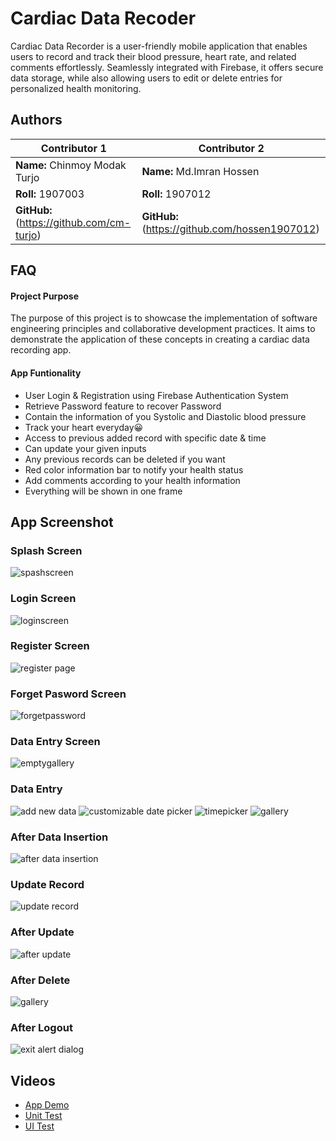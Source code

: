 
# Cardiac Data Recoder

Cardiac Data Recorder is a user-friendly mobile application that enables users to record and track their blood pressure, heart rate, and related comments effortlessly. Seamlessly integrated with Firebase, it offers secure data storage, while also allowing users to edit or delete entries for personalized health monitoring.


## Authors
|   Contributor 1                                        |   Contributor 2      |
|---------------------------------------------           |---------------------------------------------|
| **Name:** Chinmoy Modak Turjo                          | **Name:** Md.Imran Hossen                         |
| **Roll:** 1907003                                      | **Roll:** 1907012                         |
| **GitHub:** (https://github.com/cm-turjo)      | **GitHub:** (https://github.com/hossen1907012) |


## FAQ


#### Project Purpose
The purpose of this project is to showcase the implementation of software engineering principles and collaborative development practices. It aims to demonstrate the application of these concepts in creating a cardiac data recording app.

#### App Funtionality

* User Login & Registration using Firebase Authentication System
* Retrieve Password feature to recover Password
* Contain the information of you Systolic and Diastolic blood pressure
* Track your heart everyday😀
* Access to previous added record with specific date & time
* Can update your given inputs
* Any previous records can be deleted if you want
* Red color information bar to notify your health status
* Add comments according to your health information
* Everything will be shown in one frame



## App Screenshot

### Splash Screen

![spashscreen](https://github.com/hossen1907012/cardiac-data-recorder/assets/67799082/9fdceb1a-d5f9-4c69-9c19-abc0b1b5889c)




### Login Screen

![loginscreen](https://github.com/hossen1907012/cardiac-data-recorder/assets/67799082/4bae91a2-5a8c-4093-a98d-41b8420320ae)




### Register Screen

![register page](https://github.com/hossen1907012/cardiac-data-recorder/assets/67799082/00e8226c-05ce-47ce-b500-27b6fca0902e)




### Forget Pasword Screen

![forgetpassword](https://github.com/hossen1907012/cardiac-data-recorder/assets/67799082/270034d4-a510-4e05-b198-93ceb9eed146)




### Data Entry Screen

![emptygallery](https://github.com/hossen1907012/cardiac-data-recorder/assets/67799082/c467ce84-ac6f-4832-a697-bfa9551a1c96)




### Data Entry

![add new data](https://github.com/hossen1907012/cardiac-data-recorder/assets/67799082/0976e7c5-7ad3-4ef3-9217-ea4224c5e267)
![customizable date picker](https://github.com/hossen1907012/cardiac-data-recorder/assets/67799082/5971e61c-3512-4c0d-bf52-7a568fc121e1)
![timepicker](https://github.com/hossen1907012/cardiac-data-recorder/assets/67799082/9d4def34-4a97-49f9-8218-709bbc716ff4)
![gallery](https://github.com/hossen1907012/cardiac-data-recorder/assets/67799082/509deac9-fe1b-403f-9143-0b3996876cae)




### After Data Insertion

![after data insertion](https://github.com/hossen1907012/cardiac-data-recorder/assets/67799082/d4e4458f-269d-45ea-bbc2-9a2b8353b9eb)




### Update Record

![update record](https://github.com/hossen1907012/cardiac-data-recorder/assets/67799082/e5fdcb2b-93cf-4a92-9f21-4b9dc68d5957)




### After Update

![after update](https://github.com/hossen1907012/cardiac-data-recorder/assets/67799082/79c64752-59a2-40b2-bfdd-4bfc1ae3c3a5)




### After Delete

![gallery](https://github.com/hossen1907012/cardiac-data-recorder/assets/67799082/83b666b1-ffb8-43e4-ba95-c7db79a6a21a)




### After Logout

![exit alert dialog](https://github.com/hossen1907012/cardiac-data-recorder/assets/67799082/b3fd7b9f-643c-40cc-aa41-a7bf1649a1f0)


## Videos

* [App Demo](https://drive.google.com/file/d/1t6D5rIxQStJ5_Pz28TPzTAuDOxtdq5aP/view?usp=drive_link)
* [Unit Test]()
* [UI Test]()































